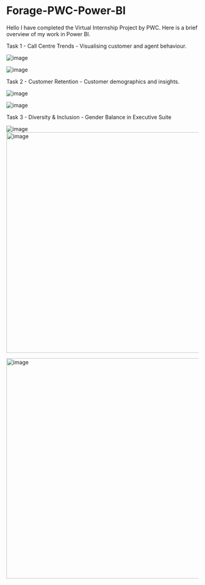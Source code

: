 # Forage-PWC-Power-BI
Hello I have completed the Virtual Internship Project by PWC.
Here is a brief overview of my work in Power BI. 


Task 1 - Call Centre Trends - Visualising customer and agent behaviour.

![image](https://github.com/janhavitayde/Forage-PWC-Power-BI/assets/99615172/e339e3b2-031d-49ec-98e2-8bfd8235c791)

![image](https://github.com/janhavitayde/Forage-PWC-Power-BI/assets/99615172/556e0b6e-a01e-4345-81e8-17da362e2cc8)


Task 2 - Customer Retention - Customer demographics and insights.


![image](https://github.com/janhavitayde/Forage-PWC-Power-BI/assets/99615172/aa5ff863-ed8a-44d4-9d3f-76b55a496265)

![image](https://github.com/janhavitayde/Forage-PWC-Power-BI/assets/99615172/c549dd15-5214-4d80-a667-defefbe55b42)


Task 3 - Diversity & Inclusion - Gender Balance in Executive Suite

![image](https://github.com/janhavitayde/Forage-PWC-Power-BI/assets/99615172/edd0622c-1778-402e-a838-7c77bb30084d)
<img width="577" alt="image" src="https://github.com/janhavitayde/Forage-PWC-Power-BI/assets/99615172/edd0622c-1778-402e-a838-7c77bb30084d">

<img width="576" alt="image" src="https://github.com/janhavitayde/Forage-PWC-Power-BI/assets/99615172/4c669108-696c-494a-9727-b2575391f4e1">




